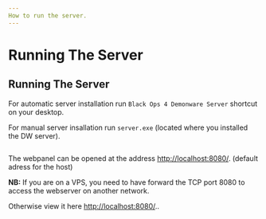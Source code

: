 ```yaml
---
How to run the server.
---
```


# Running The Server

## Running The Server

For automatic server installation run `Black Ops 4 Demonware Server` shortcut on your desktop.

For manual server insallation run `server.exe` (located where you installed the DW server).&#x20;

<figure><img src="../.gitbook/assets/Captura de pantalla 2024-01-17 151356.png" alt=""><figcaption></figcaption></figure>

The webpanel can be opened at the address [http://localhost:8080/](http://localhost:8080/).&#x20; (default adress for the host)

**NB:** If you are on a VPS, you need to have forward the TCP port 8080 to access the webserver on another network.&#x20;

Otherwise view it here [http://localhost:8080/](http://localhost:8080/)..
